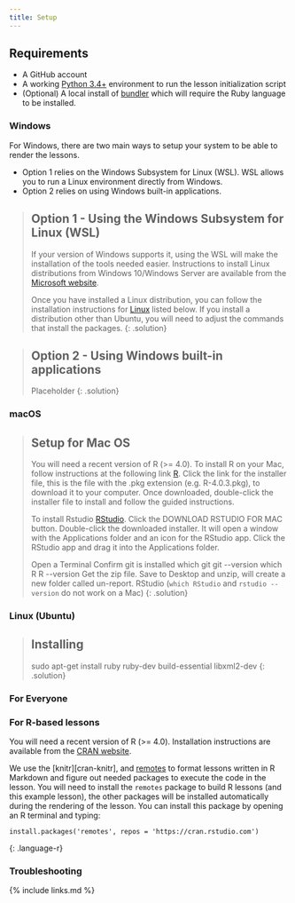 ```yaml
---
title: Setup
---
```


## Requirements

* A GitHub account
* A working [Python 3.4+](https://www.python.org) environment to run the lesson initialization
  script
* (Optional) A local install of [bundler](https://bundler.io/) which will require the Ruby
  language to be installed.

### Windows

For Windows, there are two main ways to setup your system to be able to render the lessons.

- Option 1 relies on the Windows Subsystem for Linux (WSL). WSL allows you to run a Linux
  environment directly from Windows.
- Option 2 relies on using Windows built-in applications.

> ## Option 1 - Using the Windows Subsystem for Linux (WSL)
>
> If your version of Windows supports it, using the WSL will make the installation of the tools
> needed easier. Instructions to install Linux distributions from Windows 10/Windows Server are
> available from the [Microsoft website](https://docs.microsoft.com/en-us/windows/wsl/about).
>
> Once you have installed a Linux distribution, you can follow the installation instructions for
> [Linux](#linux-ubuntu) listed below. If you install a distribution other than Ubuntu, you will
> need to adjust the commands that install the packages.
{: .solution}

> ## Option 2 - Using Windows built-in applications
> Placeholder
{: .solution}

### macOS

> ## Setup for Mac OS
> You will need a recent version of R (>= 4.0). To install R on your Mac, follow instructions at 
> the following link [R](https://cloud.r-project.org/bin/macosx/).  Click the link for the 
> installer file, this is the file with the .pkg extension (e.g. R-4.0.3.pkg), to download it to your computer.
> Once downloaded, double-click the installer file to install and follow the guided instructions.
>
> To install Rstudio  [RStudio](https://rstudio.com/products/rstudio/download/#download).  Click the
> DOWNLOAD RSTUDIO FOR MAC button. Double-click the downloaded installer.  It will open a window with
> the Applications folder and an icon for the RStudio app.  Click the RStudio app and drag it into the
> Applications folder.
> 
> Open a Terminal
> Confirm git is installed
> which git
> git --version
> which R
> R --version
> Get the zip file.  Save to Desktop and unzip, will create a new folder called un-report.
> RStudio (`which RStudio` and `rstudio --version` do not work on a Mac) 
{: .solution}

### Linux (Ubuntu)

> ## Installing 
> sudo apt-get install ruby ruby-dev build-essential libxml2-dev
> {: .solution}


### For Everyone

### For R-based lessons

You will need a recent version of R (>= 4.0). Installation instructions are available from the [CRAN website](https://cran.r-project.org).

We use the [knitr][cran-knitr], and [remotes](https://cran.r-project.org/package=remotes) to format
lessons written in R Markdown and figure out needed packages to execute the code in the lesson. You
will need to install the `remotes` package to build R lessons (and this example lesson), the other
packages will be installed automatically during the rendering of the lesson. You can install this
package by opening an R terminal and typing:

~~~
install.packages('remotes', repos = 'https://cran.rstudio.com')
~~~
{: .language-r}

### Troubleshooting

{% include links.md %}
